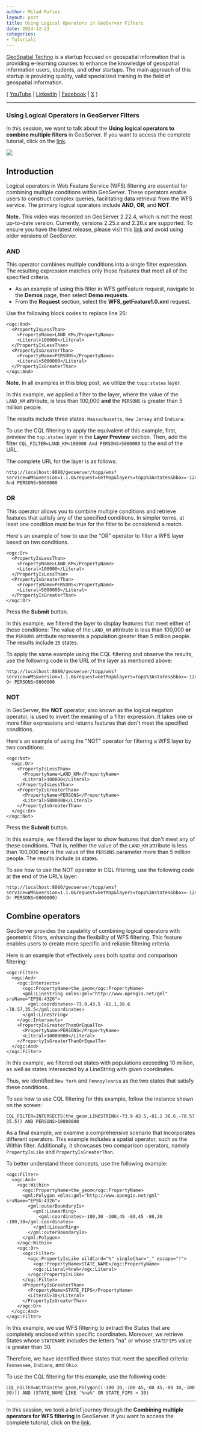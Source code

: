 ```yaml
---
author: Milad Rafiei
layout: post
title: Using Logical Operators in GeoServer Filters
date: 2024-12-23
categories:   
- Tutorials
---
```


[GeoSpatial Techno](https://www.youtube.com/@geospatialtechno) is a startup focused on geospatial information that is providing e-learning courses to enhance the knowledge of geospatial information users, students, and other startups. The main approach of this startup is providing quality, valid specialized training in the field of geospatial information.

( [YouTube](https://www.youtube.com/@geospatialtechno)
| [LinkedIn](https://www.linkedin.com/in/geospatialtechno)
| [Facebook](https://www.facebook.com/geospatialtechno)
| [X](https://twitter.com/geospatialtechn)
)

----

### Using Logical Operators in GeoServer Filters
In this session, we want to talk about the **Using logical operators to combine multiple filters** in GeoServer. If you want to access the complete tutorial, click on the [link](https://www.youtube.com/watch?v=_9bTXVGqlcA&list=PL_ITaxp1Ob4sjk24Stboa5XbO0LGdEKbL).

[![](https://img.youtube.com/vi/_9bTXVGqlcA/0.jpg)](https://www.youtube.com/watch?v=_9bTXVGqlcA&list=PL_ITaxp1Ob4sjk24Stboa5XbO0LGdEKbL)

## Introduction
Logical operators in Web Feature Service (WFS) filtering are essential for combining multiple conditions within GeoServer. These operators enable users to construct complex queries, facilitating data retrieval from the WFS service. The primary logical operators include **AND**, **OR**, and **NOT**.

**Note.** This video was recorded on GeoServer 2.22.4, which is not the most up-to-date version. Currently, versions 2.25.x and 2.26.x are supported. To ensure you have the latest release, please visit this [link](https://geoserver.org/download/) and avoid using older versions of GeoServer.

### AND
This operator combines multiple conditions into a single filter expression. The resulting expression matches only those features that meet all of the specified criteria.

- As an example of using this filter in WFS getFeature request, navigate to the **Demos** page, then select **Demo requests**.
- From the **Request** section, select the **WFS_getFeature1.0.xml** request.

Use the following block codes to replace line 26:

	<ogc:And>
	  <PropertyIsLessThan>
	    <PropertyName>LAND_KM</PropertyName>
	    <Literal>100000</Literal>
	  </PropertyIsLessThan>
	  <PropertyIsGreaterThan>
	    <PropertyName>PERSONS</PropertyName>
	    <Literal>5000000</Literal>
	  </PropertyIsGreaterThan>
	</ogc:And>

**Note.** In all examples in this blog post, we utilize the `topp:states` layer.

In this example, we applied a filter to the layer, where the value of the `LAND_KM` attribute, is less than 100,000 **and** the `PERSONS` is greater than 5 million people.

The results include three states: `Massachusetts`, `New Jersey` and `Indiana`.


To use the CQL filtering to apply the equivalent of this example, first, preview the `top:states` layer in the **Layer Preview** section. Then, add the filter `CQL_FILTER=LAND_KM<100000 And PERSONS>5000000` to the end of the URL.

The complete URL for the layer is as follows:

	http://localhost:8080/geoserver/topp/wms?service=WMS&version=1.1.0&request=GetMap&layers=topp%3Astates&bbox=-124.73142200000001,24.955967,-66.969849,49.371735&width=768&height=330&srs=EPSG%3A4326&styles=&format=application/openlayers&CQL_FILTER=LAND_KM<100000 And PERSONS>5000000


### OR
This operator allows you to combine multiple conditions and retrieve features that satisfy any of the specified conditions. In simpler terms, at least one condition must be true for the filter to be considered a match.

Here's an example of how to use the "OR" operator to filter a WFS layer based on two conditions.

	<ogc:Or>
	  <PropertyIsLessThan>
	    <PropertyName>LAND_KM</PropertyName>
	    <Literal>100000</Literal>
	  </PropertyIsLessThan>
	  <PropertyIsGreaterThan>
	    <PropertyName>PERSONS</PropertyName>
	    <Literal>5000000</Literal>
	  </PropertyIsGreaterThan>
	</ogc:Or>


Press the **Submit** button.

In this example, we filtered the layer to display features that meet either of these conditions: The value of the `LAND_KM` attribute is less than 100,000 **or** the `PERSONS` attribute represents a population greater than 5 million people. The results include `25` states.


To apply the same example using the CQL filtering and observe the results, use the following code in the URL of the layer as mentioned above:

	http://localhost:8080/geoserver/topp/wms?service=WMS&version=1.1.0&request=GetMap&layers=topp%3Astates&bbox=-124.73142200000001,24.955967,-66.969849,49.371735&width=768&height=330&srs=EPSG%3A4326&styles=&format=application/openlayers&CQL_FILTER=LAND_KM<100000 Or PERSONS>5000000


### NOT
In GeoServer, the **NOT** operator, also known as the logical negation operator, is used to invert the meaning of a filter expression. It takes one or more filter expressions and returns features that don't meet the specified conditions.

Here's an example of using the "NOT" operator for filtering a WFS layer by two conditions:

    <ogc:Not>
      <ogc:Or>
        <PropertyIsLessThan>
          <PropertyName>LAND_KM</PropertyName>
          <Literal>100000</Literal>
        </PropertyIsLessThan>
        <PropertyIsGreaterThan>
          <PropertyName>PERSONS</PropertyName>
          <Literal>5000000</Literal>
        </PropertyIsGreaterThan>
      </ogc:Or>
    </ogc:Not>


Press the **Submit** button.

In this example, we filtered the layer to show features that don't meet any of these conditions. That is, neither the value of the `LAND_KM` attribute is less than 100,000 **nor** is the value of the `PERSONS` parameter more than 5 million people. The results include `24` states.

To see how to use the NOT operator in CQL filtering, use the following code at the end of the URL’s layer:

	http://localhost:8080/geoserver/topp/wms?service=WMS&version=1.1.0&request=GetMap&layers=topp%3Astates&bbox=-124.73142200000001,24.955967,-66.969849,49.371735&width=768&height=330&srs=EPSG%3A4326&styles=&format=application/openlayers&CQL_FILTER=NOT(LAND_KM<100000 Or PERSONS>5000000)


## Combine operators
GeoServer provides the capability of combining logical operators with geometric filters, enhancing the flexibility of WFS filtering. This feature enables users to create more specific and reliable filtering criteria.

Here is an example that effectively uses both spatial and comparison filtering:

    <ogc:Filter>
      <ogc:And>
        <ogc:Intersects>
          <ogc:PropertyName>the_geom</ogc:PropertyName>
          <gml:LineString xmlns:gml="http://www.opengis.net/gml" srsName="EPSG:4326">
            <gml:coordinates>-73.9,43.5 -81.1,38.6 -78.57,35.5</gml:coordinates>
          </gml:LineString>          
        </ogc:Intersects>
        <PropertyIsGreaterThanOrEqualTo>
          <PropertyName>PERSONS</PropertyName>
          <Literal>10000000</Literal>
        </PropertyIsGreaterThanOrEqualTo>
      </ogc:And>
    </ogc:Filter>

  
In this example, we filtered out states with populations exceeding 10 million, as well as states intersected by a LineString with given coordinates.

Thus, we identified `New York` and `Pennsylvania` as the two states that satisfy these conditions.


To see how to use CQL filtering for this example, follow the instance shown on the screen:


	CQL_FILTER=INTERSECTS(the_geom,LINESTRING(-73.9 43.5,-81.1 38.6,-78.57 35.5)) AND PERSONS>10000000
	
	
As a final example, we examine a comprehensive scenario that incorporates different operators. This example includes a spatial operator, such as the Within filter. Additionally, it showcases two comparison operators, namely `PropertyIsLike` and `PropertyIsGreaterThan`.

To better understand these concepts, use the following example:
	

    <ogc:Filter>
      <ogc:And>
        <ogc:Within>
          <ogc:PropertyName>the_geom</ogc:PropertyName>
          <gml:Polygon xmlns:gml="http://www.opengis.net/gml" srsName="EPSG:4326">
            <gml:outerBoundaryIs>
              <gml:LinearRing>
                <gml:coordinates>-100,30 -100,45 -80,45 -80,30 -100,30</gml:coordinates>
              </gml:LinearRing>
            </gml:outerBoundaryIs>
          </gml:Polygon>         
        </ogc:Within>
        <ogc:Or>
          <ogc:Filter>
            <ogc:PropertyIsLike wildCard="%" singleChar="_" escape="!">
              <ogc:PropertyName>STATE_NAME</ogc:PropertyName>
              <ogc:Literal>%na%</ogc:Literal>
            </ogc:PropertyIsLike>
          </ogc:Filter>
          <PropertyIsGreaterThan>
            <PropertyName>STATE_FIPS</PropertyName>
            <Literal>30</Literal>
          </PropertyIsGreaterThan>
        </ogc:Or>
      </ogc:And>
    </ogc:Filter>
  
  
In this example, we use WFS filtering to extract the States that are completely enclosed within specific coordinates. Moreover, we retrieve States whose `STATENAME` includes the letters "na" or whose `STATEFIPS` value is greater than 30.

Therefore, we have identified three states that meet the specified criteria: `Tennessee`, `Indiana`, and `Ohio`.


To use the CQL filtering for this example, use the following code:

	CQL_FILTER=Within(the_geom,Polygon((-100 30,-100 45,-80 45,-80 30,-100 30))) AND (STATE_NAME LIKE '%na%' OR STATE_FIPS > 30)
	

----

In this session, we took a brief journey through the **Combining multiple operators for WFS filtering** in GeoServer. If you want to access the complete tutorial, click on the  [link](https://www.youtube.com/watch?v=_9bTXVGqlcA&list=PL_ITaxp1Ob4sjk24Stboa5XbO0LGdEKbL).